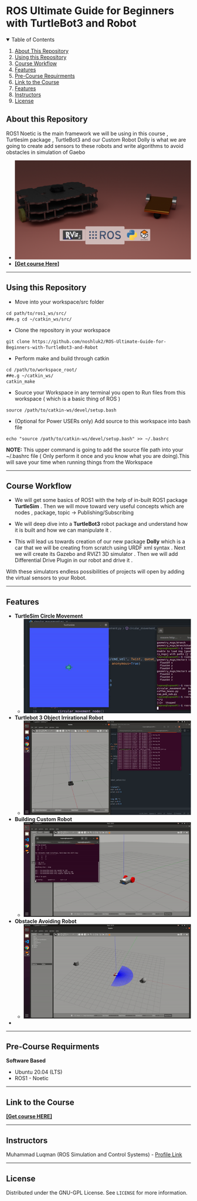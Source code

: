 # ROS Ultimate Guide for Beginners with TurtleBot3 and Robot
<details open="open">
  <summary>Table of Contents</summary>
  <ol>
    <li><a href="#About-this-Repository">About This Repository</a></li>
    <li><a href="#Using-this-Repository">Using this Repository</a></li>
    <li><a href="#Course-Workflow">Course Workflow</a></li>
    <li><a href="#Features">Features</a></li>
    <li><a href="#Pre-Course-Requirments">Pre-Course Requirments</a></li>
    <li><a href="#Link-to-the-Course">Link to the Course</a></li>
    <li><a href="#Notes">Features</a></li>
    <li><a href="#Instructors">Instructors</a></li>
    <li><a href="#License">License</a></li>
  </ol>
</details>

## About this Repository
ROS1 Noetic is the main framework we will be using in this course , Turtlesim package , TurtleBot3 and our Custom Robot Dolly is what we are going to create add sensors to these robots and write algorithms to avoid obstacles in simulation of Gaebo

- ![alt text](https://github.com/noshluk2/ROS-Ultimate-Guide-for-Beginners-with-TurtleBot3-and-Robot/blob/main/Images/mainCover.png)
- **[[Get course Here]](https://www.udemy.com/course/the-ultimate-guide-to-ros-simulate-your-robots/?couponCode=GITHUB)**
----
## Using this Repository
* Move into your workspace/src folder
 ```
 cd path/to/ros1_ws/src/
##e.g cd ~/catkin_ws/src/
  ```
* Clone the repository in your workspace
```
git clone https://github.com/noshluk2/ROS-Ultimate-Guide-for-Beginners-with-TurtleBot3-and-Robot
```


* Perform make and build through catkin
 ```
 cd /path/to/workspace_root/
 ##e.g ~/catkin_ws/
 catkin_make
 ```
 
* Source your Workspace in any terminal you open to Run files from this workspace ( which is a basic thing of ROS )
```
source /path/to/catkin-ws/devel/setup.bash
```
- (Optional for Power USERs only) Add source to this workspace into bash file
 ```
echo "source /path/to/catkin-ws/devel/setup.bash" >> ~/.bashrc
 ```
  **NOTE:** This upper command is going to add the source file path into your ~/.bashrc file ( Only perform it once and you know what you are doing).This will save your time when running things from the Workspace

----
## Course Workflow
- We will get some basics of ROS1 with the help of in-built ROS1 package **TurtleSim** . Then we will move toward very useful concepts which are nodes , package, topic -> Publishing/Subscribing

- We will deep dive into a **TurtleBot3** robot package and understand how it is built and how we can manipulate it .

- This will lead us towards creation of our new package **Dolly** which is a car that we will be creating from scratch using URDF xml syntax . Next we will create its Gazebo and RVIZ1 3D simulator . Then we will add Differential Drive Plugin in our robot and drive it .

With these simulators endless possibilities of projects will open by adding the virtual sensors to your Robot.


---
## Features
* **TurtleSim Circle Movement** 
  -  ![alt text](https://github.com/noshluk2/ROS-Ultimate-Guide-for-Beginners-with-TurtleBot3-and-Robot/blob/main/Images/turtleSim_circle.gif)
* **Turtlebot 3 Object Irrirational Robot** 
  -  ![alt text](https://github.com/noshluk2/ROS-Ultimate-Guide-for-Beginners-with-TurtleBot3-and-Robot/blob/main/Images/tb3_irritated.gif)
* **Building Custom Robot** 
  -  ![alt text](https://github.com/noshluk2/ROS-Ultimate-Guide-for-Beginners-with-TurtleBot3-and-Robot/blob/main/Images/building_dolly.gif)
* **Obstacle Avoiding Robot**
  - ![alt text](https://github.com/noshluk2/ROS-Ultimate-Guide-for-Beginners-with-TurtleBot3-and-Robot/blob/main/Images/dolly_OA.gif)
* 


----
## Pre-Course Requirments 

**Software Based**
* Ubuntu 20.04 (LTS)
* ROS1 - Noetic
---
## Link to the Course
<!-- - ![alt text](https://github.com/HaiderAbasi/SelfDrivingProject_MiniTesla/blob/master/3D%20model%20file/Tesla%20Self%20Driving%20Car.png) -->

**[[Get course HERE]](https://www.udemy.com/course/the-ultimate-guide-to-ros-simulate-your-robots/?couponCode=GITHUB)**

----

## Instructors

Muhammad Luqman (ROS Simulation and Control Systems) - [Profile Link](https://www.linkedin.com/in/muhammad-luqman-9b227a11b/)  

----
## License

Distributed under the GNU-GPL License. See `LICENSE` for more information.
